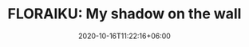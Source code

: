 ---
title: "FLORAIKU: My shadow on the wall"
category: "FLORAIKU"
gender: "Unisex"
date: 2020-10-16T11:22:16+06:00
draft: false

# meta description
description : "50 ml + 10 ml" 


# product Price
price: "255"

# Product Short Description
shortDescription: "My Shadow on the Wall includes notes of Violet Leaf absolute, Mimosa absolute and Sandalwood oil. This woody fragrance welcomes a lively sandalwood with a sweet and steamy feeling. **Ingredients**: Bergamot Essence, Madagascar Ginger Essence, Black Pepper Essence, Fair-Trade Madagascar Vanilla Extract. **50ml-EDP-UNISEX**"


#product ID
productID: "40"

# type must be "products"
type: "products"

# product Images
# first image will be shown in the product page
images:
  - image: "images/products/floraiku/Myshadow.jpg"
 
---